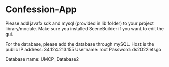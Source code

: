 # Confession-App
Please add javafx sdk and mysql (provided in lib folder) to your project library/module. 
Make sure you installed SceneBuilder if you want to edit the gui.

For the database, please add the database through mySQL. 
Host is the public IP address: 34.124.213.155
Username: root
Password: ds2022letsgo

Database name: UMCP_Database2
